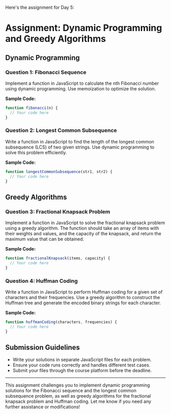 Here's the assignment for Day 5:

# Assignment: Dynamic Programming and Greedy Algorithms

## Dynamic Programming

### Question 1: **Fibonacci Sequence**

Implement a function in JavaScript to calculate the nth Fibonacci number using dynamic programming. Use memoization to optimize the solution.

**Sample Code:**

```javascript
function fibonacci(n) {
  // Your code here
}
```

### Question 2: **Longest Common Subsequence**

Write a function in JavaScript to find the length of the longest common subsequence (LCS) of two given strings. Use dynamic programming to solve this problem efficiently.

**Sample Code:**

```javascript
function longestCommonSubsequence(str1, str2) {
  // Your code here
}
```

## Greedy Algorithms

### Question 3: **Fractional Knapsack Problem**

Implement a function in JavaScript to solve the fractional knapsack problem using a greedy algorithm. The function should take an array of items with their weights and values, and the capacity of the knapsack, and return the maximum value that can be obtained.

**Sample Code:**

```javascript
function fractionalKnapsack(items, capacity) {
  // Your code here
}
```

### Question 4: **Huffman Coding**

Write a function in JavaScript to perform Huffman coding for a given set of characters and their frequencies. Use a greedy algorithm to construct the Huffman tree and generate the encoded binary strings for each character.

**Sample Code:**

```javascript
function huffmanCoding(characters, frequencies) {
  // Your code here
}
```

## Submission Guidelines

- Write your solutions in separate JavaScript files for each problem.
- Ensure your code runs correctly and handles different test cases.
- Submit your files through the course platform before the deadline.

---

This assignment challenges you to implement dynamic programming solutions for the Fibonacci sequence and the longest common subsequence problem, as well as greedy algorithms for the fractional knapsack problem and Huffman coding. Let me know if you need any further assistance or modifications!